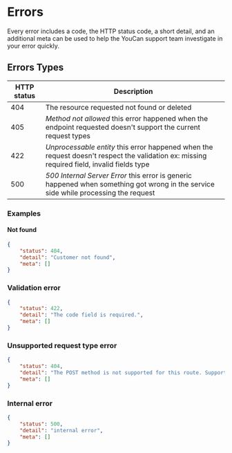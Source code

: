 # Errors
Every error includes a code, the HTTP status code, a short detail, and an additional meta can be used 
to help the YouCan support team investigate in your error quickly.

## Errors Types

| HTTP status | Description                                     | 
| ----------- | ---------------------------------------------- |
| 404         | The resource requested not found or deleted |
| 405         | _Method not allowed_ this error happened when the endpoint requested doesn't support the current request types |
| 422         | _Unprocessable entity_ this error happened when the request doesn't respect the validation ex: missing required field, invalid fields type|
| 500         | _500 Internal Server Error_ this error is generic happened when something got wrong in the service side while processing the request  |


### Examples

#### Not found
```json
{
    "status": 404,
    "detail": "Customer not found",
    "meta": []
}
```

### Validation error 
```json
{
    "status": 422,
    "detail": "The code field is required.",
    "meta": []
}
```

### Unsupported request type error
```json
{
    "status": 404,
    "detail": "The POST method is not supported for this route. Supported methods: GET, HEAD, PUT, DELETE.",
    "meta": []
}
```

### Internal error
```json
{
    "status": 500,
    "detail": "internal error",
    "meta": []
}
```
